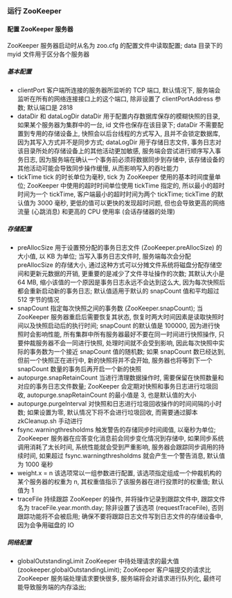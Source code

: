 ### 运行 ZooKeeper

#### 配置 ZooKeeper 服务器
ZooKeeper 服务器启动时从名为 zoo.cfg 的配置文件中读取配置; data 目录下的 myid 文件用于区分各个服务器

##### 基本配置
- clientPort
客户端所连接的服务器所监听的 TCP 端口, 默认情况下, 服务端会监听在所有的网络连接接口上的这个端口, 除非设置了 clientPortAddress 参数; 默认端口是 2818
- dataDir 和 dataLogDir
dataDir 用于配置内存数据库保存的模糊快照的目录, 如果某个服务器为集群中的一台, id 文件也保存在该目录下; dataDir 不需要配置到专用的存储设备上, 快照会以后台线程的方式写入, 且并不会锁定数据库, 因为其写入方式并不是同步方式; dataLogDir 用于存储日志文件, 事务日志对该目录所处的存储设备上的其他活动更加敏感, 服务端会尝试进行顺序写入事务日志, 因为服务端在确认一个事务前必须将数据同步到存储中, 该存储设备的其他活动可能会导致同步操作缓慢, 从而影响写入的吞吐能力
- tickTime
tick 的时长单位为毫秒, tick 为 ZooKeeper 使用的基本时间度量单位; ZooKeeper 中使用的超时时间单位使用 tickTime 指定的, 所以最小的超时时间为一个 tickTime, 客户端最小的超时时间为两个 tickTime; tickTime 的默认值为 3000 毫秒, 更低的值可以更快的发现超时问题, 但也会导致更高的网络流量 (心跳消息) 和更高的 CPU 使用率 (会话存储器的处理)

##### 存储配置
- preAllocSize
用于设置预分配的事务日志文件 (ZooKeeper.preAllocSize) 的大小值, 以 KB 为单位; 当写入事务日志文件时, 服务端每次会分配 preAllocSize 的存储大小, 通过这种方式可以分摊文件系统将磁盘分配存储空间和更新元数据的开销, 更重要的是减少了文件寻址操作的次数; 其默认大小是 64 MB, 缩小该值的一个原因是事务日志永远不会达到这么大, 因为每次快照后都会重新启动新的事务日志; 默认值适用于默认的 snapCount 值和平均超过 512 字节的情况
- snapCount
指定每次快照之间的事务数 (ZooKeeper.snapCount); 当 ZooKeeper 服务器重启后需要恢复其状态, 恢复时两大时间因素是读取快照时间以及快照启动后的执行时间; snapCount 的默认值是 100000, 因为进行快照时会影响性能, 所有集群中所有服务器最好不要在同一时间进行快照操作, 只要仲裁服务器不会一同进行快照, 处理时间就不会受到影响, 因此每次快照中实际的事务数为一个接近 snapCount 值的随机数; 如果 snapCount 数已经达到, 但前一个快照正在进行中, 新的快照将并不会开始, 服务器也将等到下一个 snapCount 数量的事务后再开启一个新的快照
- autopurge.snapRetainCount
当进行清理数据操作时, 需要保留在快照数量和对应的事务日志文件数量; ZooKeeper 会定期对快照和事务日志进行垃圾回收, autopurge.snapRetainCount 的最小值是 3, 也是默认值的大小
- autopurge.purgeInterval
对快照和日志进行垃圾回收操作的时间间隔的小时数; 如果设置为零, 默认情况下将不会进行垃圾回收, 而需要通过脚本 zkCleanup.sh 手动进行
- fsync.warningthresholdms
触发警告的存储同步时间阈值, 以毫秒为单位; ZooKeeper 服务器在应答变化消息前会同步变化情况到存储中, 如果同步系统调用消耗了太长时间, 系统性能就会受到严重影响, 服务器会跟踪同步调用的持续时间, 如果超过 fsync.warningthresholdms 就会产生一个警告消息, 默认值为 1000 毫秒
- weight.x = n
该选项常以一组参数进行配置, 该选项指定组成一个仲裁机构的某个服务器的权重为 n, 其权重值指示了该服务器在进行投票时的权重值; 默认值为 1
- traceFile
持续跟踪 ZooKeeper 的操作, 并将操作记录到跟踪文件中, 跟踪文件名为 traceFile.year.month.day; 除非设置了该选项 (requestTraceFile), 否则跟踪功能将不会被启用; 确保不要将跟踪日志文件写到日志文件的存储设备中, 因为会争用磁盘的 IO

##### 网络配置
- globalOutstandingLimit
ZooKeeper 中待处理请求的最大值 (zookeeper.globalOutstandingLimit); ZooKeeper 客户端提交的请求比 ZooKeeper 服务端处理请求要快很多, 服务端将会对请求进行队列化, 最终可能导致服务端的内存溢出; 
